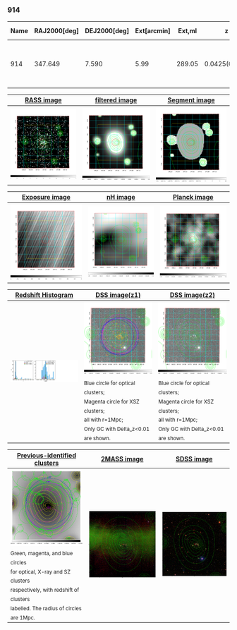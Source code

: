 <div STYLE="page-break-after: always;"></div>

### 914

|Name|RAJ2000[deg]|DEJ2000[deg] |Ext[arcmin]| Ext,ml | z | z_src| C|GC(XSZ,Delta_z<0.01)| GC(OPT,Delta_z<0.01)|GC| R_sig[arcmin] | R500[arcmin] | R500[Mpc]| CRsig[c/s] | CR500[c/s] |L500[1E44 erg/s]|F500[1E-12 erg/s/cm^2]| M500[1E14 Msun]|Tx[keV]|Cnt_sig|Beta|Rc[arcmin]|Comment|Alias|
|---|---|---|---|---|---|------|---|--------|---------|----------|---|---|---|---|---|---|---|---|---|---|---|---|---|---|
|914| 347.649| 7.590| 5.99| 289.05| 0.0425(0.005)| z1, z_xsz| B| MCXC, PSZ2, Tar| N, W, Zw| C, F20, MCXC, N, PSZ2, Tar, W| 36.145| 16.199| 0.815| 0.694(0.082)| 0.636(0.076)| 0.467(0.033)| 11.053(0.782)| 1.60(0.06)| 2.90(0.07)| 305.8| 0.612(-0.024+0.028)| 5.569(-0.533+0.582)| -| k542|

|[RASS image](../image/914/914_img.pdf)|[filtered image](../image/914/914_fil.pdf)|[Segment image](../image/914/914_seg.pdf)|
|-------------------|--------------------|-------------------|
| <img src="../image/914/914_img.png" width="300">  | <img src="../image/914/914_fil.png" width="300">   | <img src="../image/914/914_seg.png" width="300">  |

|[Exposure image](../image/914/914_mex.pdf)| [nH image](../image/914/914_nh.pdf)| [Planck image](../image/914/914_p.pdf)|
|-------------------|--------------------|-------------------|
|<img src="../image/914/914_mex.png" width="300">   | <img src="../image/914/914_nh.png" width="300">    | <img src="../image/914/914_p.png" width="300"> |

|[Redshift Histogram](../image/914/914_zg.pdf) | [DSS image(z1)](../image/914/914_dss_z1.pdf)      |  [DSS image(z2)](../image/914/914_dss_z2.pdf)    |
|-------------------|--------------------|-------------------|
|<img src="../image/914/914_zg.png" width="300"> |<img src="../image/914/914_dss_z1.png" width="300"> <sub><br>Blue circle for optical clusters; <br>Magenta circle for XSZ clusters; <br>all with r=1Mpc; <br>Only GC with Delta_z<0.01 are shown. </sub>| <img src="../image/914/914_dss_z2.png" width="300"><sub><br>Blue circle for optical clusters; <br>Magenta circle for XSZ clusters; <br>all with r=1Mpc; <br>Only GC with Delta_z<0.01 are shown. </sub> |

|[Previous-identified clusters](../image/914/914_gc.pdf) | [2MASS image](../image/914/914_2mass.pdf)      |[SDSS image](../image/914/914_sdss.pdf)   |
|-------------------|-------------------|-------------------|
|<img src=../image/914/914_gc.png width="300"> <br><sub>Green, magenta, and blue circles <br>for optical, X-ray and SZ clusters <br>respectively, with redshift of clusters <br>labelled. The radius of circles <br>are 1Mpc.</sub>|<img src="../image/914/914_2mass.png" width="300">  | <img src="../image/914/914_sdss.png" width="300">  |




